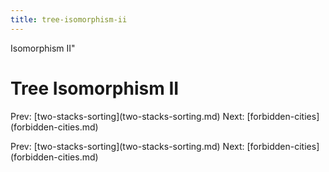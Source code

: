```yaml
---
title: tree-isomorphism-ii
---
```


Isomorphism II\"

# Tree Isomorphism II

Prev:
\[two-stacks-sorting](two-stacks-sorting.md)
Next: \[forbidden-cities](forbidden-cities.md)

Prev:
\[two-stacks-sorting](two-stacks-sorting.md)
Next: \[forbidden-cities](forbidden-cities.md)
